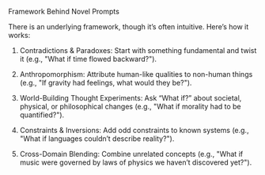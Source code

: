 Framework Behind Novel Prompts

There is an underlying framework, though it’s often intuitive. Here’s how it works:

1. Contradictions & Paradoxes: Start with something fundamental and twist it (e.g., "What if time flowed backward?").


2. Anthropomorphism: Attribute human-like qualities to non-human things (e.g., "If gravity had feelings, what would they be?").


3. World-Building Thought Experiments: Ask “What if?” about societal, physical, or philosophical changes (e.g., "What if morality had to be quantified?").


4. Constraints & Inversions: Add odd constraints to known systems (e.g., "What if languages couldn’t describe reality?").


5. Cross-Domain Blending: Combine unrelated concepts (e.g., "What if music were governed by laws of physics we haven’t discovered yet?").
